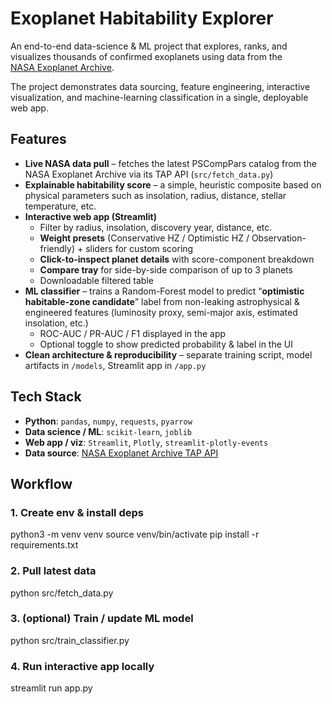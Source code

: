 # Exoplanet Habitability Explorer

An end-to-end data-science & ML project that explores, ranks, and visualizes
thousands of confirmed exoplanets using data from the  
[NASA Exoplanet Archive](https://exoplanetarchive.ipac.caltech.edu).

The project demonstrates data sourcing, feature engineering, interactive visualization,
and machine-learning classification in a single, deployable web app.

## Features
- **Live NASA data pull** – fetches the latest PSCompPars catalog from the
  NASA Exoplanet Archive via its TAP API (`src/fetch_data.py`)
- **Explainable habitability score** – a simple, heuristic composite
  based on physical parameters such as insolation, radius, distance,
  stellar temperature, etc.
- **Interactive web app (Streamlit)**  
  - Filter by radius, insolation, discovery year, distance, etc.  
  - **Weight presets** (Conservative HZ / Optimistic HZ / Observation-friendly) +
    sliders for custom scoring  
  - **Click-to-inspect planet details** with score-component breakdown  
  - **Compare tray** for side-by-side comparison of up to 3 planets  
  - Downloadable filtered table
- **ML classifier** – trains a Random-Forest model to predict
  “**optimistic habitable-zone candidate**” label from
  non-leaking astrophysical & engineered features
  (luminosity proxy, semi-major axis, estimated insolation, etc.)  
  - ROC-AUC / PR-AUC / F1 displayed in the app  
  - Optional toggle to show predicted probability & label in the UI
- **Clean architecture & reproducibility** – separate training script, 
  model artifacts in `/models`, Streamlit app in `/app.py`

## Tech Stack
- **Python**: `pandas`, `numpy`, `requests`, `pyarrow`
- **Data science / ML**: `scikit-learn`, `joblib`
- **Web app / viz**: `Streamlit`, `Plotly`, `streamlit-plotly-events`
- **Data source**: [NASA Exoplanet Archive TAP API](https://exoplanetarchive.ipac.caltech.edu)  

## Workflow
### 1. Create env & install deps
python3 -m venv venv
source venv/bin/activate
pip install -r requirements.txt

### 2. Pull latest data
python src/fetch_data.py  

### 3. (optional) Train / update ML model
python src/train_classifier.py

### 4. Run interactive app locally
streamlit run app.py
